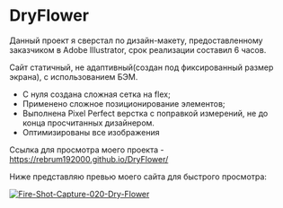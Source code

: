 # DryFlower

Данный проект я сверстал по дизайн-макету, предоставленному заказчиком в Adobe Illustrator, срок реализации составил 6 часов.

Сайт статичный, не адаптивный(создан под фиксированный размер экрана), с использованием БЭМ.

- С нуля создана сложная сетка на flex;
- Применено сложное позиционирование элементов;
- Выполнена Pixel Perfect верстка с поправкой измерений, не до конца просчитанных дизайнером.
- Оптимизированы все изображения

Ссылка для просмотра моего проекта - https://rebrum192000.github.io/DryFlower/

Ниже представляю превью моего сайта для быстрого просмотра:

<a href="https://ibb.co/mCBXvHW"><img src="https://i.ibb.co/xSsfmMT/Fire-Shot-Capture-020-Dry-Flower.png" alt="Fire-Shot-Capture-020-Dry-Flower" border="0"></a>

